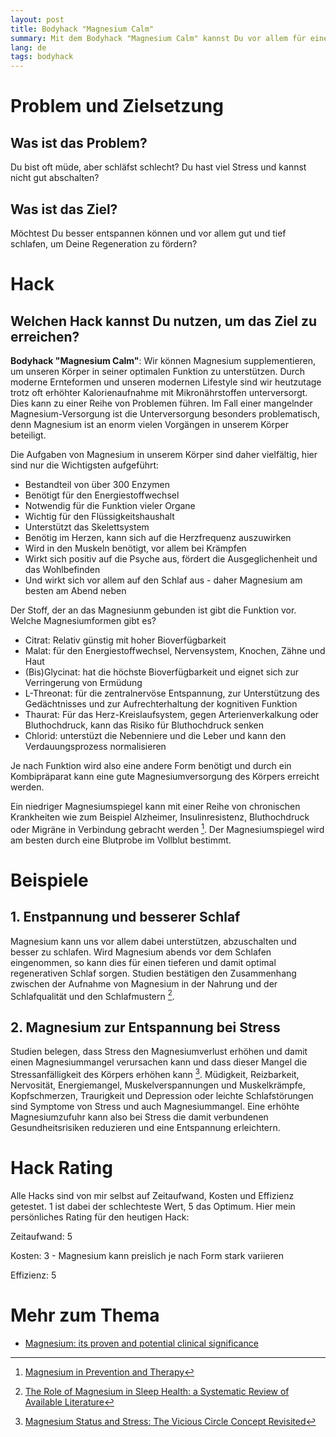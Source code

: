 ```yaml
---
layout: post
title: Bodyhack "Magnesium Calm"
summary: Mit dem Bodyhack "Magnesium Calm" kannst Du vor allem für eine bessere zentralnervöse Entspannung und tieferen Schlaf sorgen.
lang: de
tags: bodyhack
---
```


# Problem und Zielsetzung

## Was ist das Problem?
Du bist oft müde, aber schläfst schlecht? Du hast viel Stress und kannst nicht gut abschalten?

## Was ist das Ziel?
Möchtest Du besser entspannen können und vor allem gut und tief schlafen, um Deine Regeneration zu fördern?

# Hack

## Welchen Hack kannst Du nutzen, um das Ziel zu erreichen?
**Bodyhack "Magnesium Calm"**: Wir können Magnesium supplementieren, um unseren Körper in seiner optimalen Funktion zu unterstützen.
Durch moderne Ernteformen und unseren modernen Lifestyle sind wir heutzutage trotz oft erhöhter Kalorienaufnahme mit Mikronährstoffen unterversorgt. Dies kann zu einer Reihe von Problemen führen. Im Fall einer mangelnder Magnesium-Versorgung ist die Unterversorgung besonders problematisch, denn Magnesium ist an enorm vielen Vorgängen in unserem Körper beteiligt.

Die Aufgaben von Magnesium in unserem Körper sind daher vielfältig, hier sind nur die Wichtigsten aufgeführt:
- Bestandteil von über 300 Enzymen
- Benötigt für den Energiestoffwechsel
- Notwendig für die Funktion vieler Organe
- Wichtig für den Flüssigkeitshaushalt 
- Unterstützt das Skelettsystem
- Benötig im Herzen, kann sich auf die Herzfrequenz auszuwirken
- Wird in den Muskeln benötigt, vor allem bei Krämpfen  
- Wirkt sich positiv auf die Psyche aus, fördert die Ausgeglichenheit und das Wohlbefinden
- Und wirkt sich vor allem auf den Schlaf aus - daher Magnesium am besten am Abend neben

Der Stoff, der an das Magnesiunm gebunden ist gibt die Funktion vor.
Welche Magnesiumformen gibt es?

- Citrat: Relativ günstig mit hoher Bioverfügbarkeit
- Malat: für den Energiestoffwechsel, Nervensystem, Knochen, Zähne und Haut
- (Bis)Glycinat: hat die höchste Bioverfügbarkeit und eignet sich zur Verringerung von Ermüdung
- L-Threonat: für die zentralnervöse Entspannung, zur Unterstützung des Gedächtnisses und zur Aufrechterhaltung der kognitiven Funktion
- Thaurat: Für das Herz-Kreislaufsystem, gegen Arterienverkalkung oder Bluthochdruck, kann das Risiko für Bluthochdruck senken
- Chlorid: unterstüzt die Nebenniere und die Leber und kann den Verdauungsprozess normalisieren

Je nach Funktion wird also eine andere Form benötigt und durch ein Kombipräparat kann eine gute Magnesiumversorgung des Körpers erreicht werden. 

Ein niedriger Magnesiumspiegel kann mit einer Reihe von chronischen Krankheiten wie zum Beispiel Alzheimer, Insulinresistenz, Bluthochdruck oder Migräne in Verbindung gebracht werden [^1].
Der Magnesiumspiegel wird am besten durch eine Blutprobe im Vollblut bestimmt.

# Beispiele

## 1. Enstpannung und besserer Schlaf
Magnesium kann uns vor allem dabei unterstützen, abzuschalten und besser zu schlafen.
Wird Magnesium abends vor dem Schlafen eingenommen, so kann dies für einen tieferen und damit optimal regenerativen Schlaf sorgen. 
Studien bestätigen den Zusammenhang zwischen der Aufnahme von Magnesium in der Nahrung und der Schlafqualität und den Schlafmustern [^2].

## 2. Magnesium zur Entspannung bei Stress
Studien belegen, dass Stress den Magnesiumverlust erhöhen und damit einen Magnesiummangel verursachen kann und dass dieser Mangel die Stressanfälligkeit des Körpers erhöhen kann [^3].
Müdigkeit, Reizbarkeit, Nervosität, Energiemangel, Muskelverspannungen und Muskelkrämpfe, Kopfschmerzen, Traurigkeit und Depression oder leichte Schlafstörungen sind Symptome von Stress und auch Magnesiummangel.
Eine erhöhte Magnesiumzufuhr kann also bei Stress die damit verbundenen Gesundheitsrisiken reduzieren und eine Entspannung erleichtern.


# Hack Rating
Alle Hacks sind von mir selbst auf Zeitaufwand, Kosten und Effizienz getestet. 1 ist dabei der schlechteste Wert, 5 das Optimum. Hier mein persönliches Rating für den heutigen Hack:

Zeitaufwand: 5 

Kosten: 3 - Magnesium kann preislich je nach Form stark variieren

Effizienz: 5

# Mehr zum Thema

- [Magnesium: its proven and potential clinical significance](https://pubmed.ncbi.nlm.nih.gov/11811859/)
  
[^1]: [Magnesium in Prevention and Therapy](https://pubmed.ncbi.nlm.nih.gov/26404370/)

[^2]: [The Role of Magnesium in Sleep Health: a Systematic Review of Available Literature](https://pubmed.ncbi.nlm.nih.gov/35184264/)

[^3]: [Magnesium Status and Stress: The Vicious Circle Concept Revisited](https://www.ncbi.nlm.nih.gov/pmc/articles/PMC7761127/)
